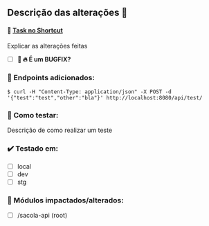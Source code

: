## Descrição das alterações 🚀

#### 🔗 [**Task no Shortcut**](https://app.shortcut.com/tratogestaodefila/story/numero-task/)

Explicar as alterações feitas

* [ ]  **🚨 🔥 É um BUGFIX?**

### 🎯 Endpoints adicionados:

```shell notranslate position-relative overflow-auto
$ curl -H "Content-Type: application/json" -X POST -d '{"test":"test","other":"bla"}' http://localhost:8080/api/test/
```

### 🔨 Como testar:

Descrição de como realizar um teste

### ✔️ Testado em:

* [ ]  local
* [ ]  dev
* [ ]  stg

### 📝 Módulos impactados/alterados:

* [ ]  /sacola-api (root)
